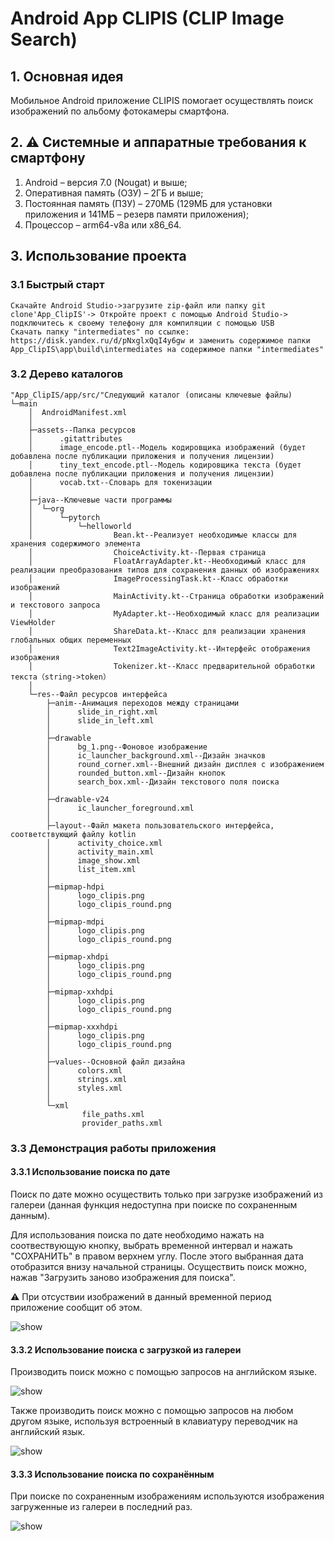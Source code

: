 # Android App CLIPIS (CLIP Image Search)

## 1. Основная идея
Мобильное Android приложение CLIPIS помогает осуществлять поиск изображений по альбому фотокамеры смартфона. 

## 2. ⚠️ Системные и аппаратные требования к смартфону
1.	Android – версия 7.0 (Nougat) и выше;
2.	Оперативная память (ОЗУ) – 2ГБ и выше;
3.	Постоянная память (ПЗУ) – 270MБ (129МБ для установки приложения и 141МБ – резерв памяти приложения);
4.	Процессор – arm64-v8a или x86_64. 

## 3. Использование проекта
### 3.1 Быстрый старт 

```
Скачайте Android Studio->загрузите zip-файл или папку git clone'App_ClipIS'-> Откройте проект с помощью Android Studio-> подключитесь к своему телефону для компиляции с помощью USB
Скачать папку "intermediates" по ссылке: https://disk.yandex.ru/d/pNxglxQqI4y6gw и заменить содержимое папки App_ClipIS\app\build\intermediates на содержимое папки "intermediates"
```

### 3.2 Дерево каталогов

```
"App_ClipIS/app/src/"Следующий каталог (описаны ключевые файлы)
└─main
    │  AndroidManifest.xml
    │  
    ├─assets--Папка ресурсов
    │      .gitattributes
    │      image_encode.ptl--Модель кодировщика изображений (будет добавлена после публикации приложения и получения лицензии)
    │      tiny_text_encode.ptl--Модель кодировщика текста (будет добавлена после публикации приложения и получения лицензии)
    │      vocab.txt--Словарь для токенизации
    │      
    ├─java--Ключевые части программы
    │  └─org
    │      └─pytorch
    │          └─helloworld
    │                  Bean.kt--Реализует необходимые классы для хранения содержимого элемента
    │                  ChoiceActivity.kt--Первая страница
    │                  FloatArrayAdapter.kt--Необходимый класс для реализации преобразования типов для сохранения данных об изображениях
    │                  ImageProcessingTask.kt--Класс обработки изображений
    │                  MainActivity.kt--Страница обработки изображений и текстового запроса
    │                  MyAdapter.kt--Необходимый класс для реализации ViewHolder
    │                  ShareData.kt--Класс для реализации хранения глобальных общих переменных
    │                  Text2ImageActivity.kt--Интерфейс отображения изображения
    │                  Tokenizer.kt--Класс предварительной обработки текста（string->token）
    │                  
    └─res--Файл ресурсов интерфейса
        ├─anim--Анимация переходов между страницами
        │      slide_in_right.xml
        │      slide_in_left.xml
        │      
        ├─drawable
        │      bg_1.png--Фоновое изображение
        │      ic_launcher_background.xml--Дизайн значков
        │      round_corner.xml--Внешний дизайн дисплея с изображением
        │      rounded_button.xml--Дизайн кнопок
        │      search_box.xml--Дизайн текстового поля поиска
        │      
        ├─drawable-v24
        │      ic_launcher_foreground.xml
        │      
        ├─layout--Файл макета пользовательского интерфейса, соответствующий файлу kotlin
        │      activity_choice.xml
        │      activity_main.xml
        │      image_show.xml
        │      list_item.xml
        │      
        ├─mipmap-hdpi
        │      logo_clipis.png
        │      logo_clipis_round.png
        │      
        ├─mipmap-mdpi
        │      logo_clipis.png
        │      logo_clipis_round.png
        │      
        ├─mipmap-xhdpi
        │      logo_clipis.png
        │      logo_clipis_round.png
        │      
        ├─mipmap-xxhdpi
        │      logo_clipis.png
        │      logo_clipis_round.png
        │      
        ├─mipmap-xxxhdpi
        │      logo_clipis.png
        │      logo_clipis_round.png
        │      
        ├─values--Основной файл дизайна
        │      colors.xml
        │      strings.xml
        │      styles.xml
        │      
        └─xml
                file_paths.xml
                provider_paths.xml
```

### 3.3 Демонстрация работы приложения

#### 3.3.1 Использование поиска по дате
Поиск по дате можно осуществить только при загрузке изображений из галереи (данная функция недоступна при поиске по сохраненным данным).

Для использования поиска по дате необходимо нажать на соотвествующую кнопку, выбрать временной интервал и нажать "СОХРАНИТЬ" в правом верхнем углу. После этого выбранная дата отобразится внизу начальной страницы. Осуществить поиск можно, нажав "Загрузить заново изображения для поиска".

⚠️ При отсуствии изображений в данный временной период приложение сообщит об этом.

![show](data_search.gif)

#### 3.3.2 Использование поиска с загрузкой из галереи
Производить поиск можно с помощью запросов на английском языке.

![show](load_search_en.gif) 

Также производить поиск можно с помощью запросов на любом другом языке, используя встроенный в клавиатуру переводчик на английский язык.

![show](load_search_ru.gif)
#### 3.3.3 Использование поиска по сохранённым 
При поиске по сохраненным изображениям используются изображения загруженные из галереи в последний раз.

![show](save_search.gif) 
